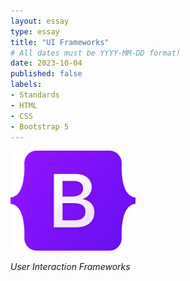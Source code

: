 ```yaml
---
layout: essay
type: essay
title: "UI Frameworks"
# All dates must be YYYY-MM-DD format!
date: 2023-10-04
published: false
labels:
- Standards
- HTML
- CSS
- Bootstrap 5
---
```


<img width="200" class="rounded float-start pe-4" src="../img/bootstrap-logo.svg">

*User Interaction Frameworks*

